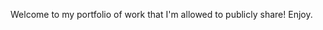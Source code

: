 Welcome to my portfolio of work that I'm allowed to publicly share! Enjoy.

<!---
Preston-Paul/Preston-Paul is a ✨ special ✨ repository because its `README.md` (this file) appears on your GitHub profile.
You can click the Preview link to take a look at your changes.
--->
